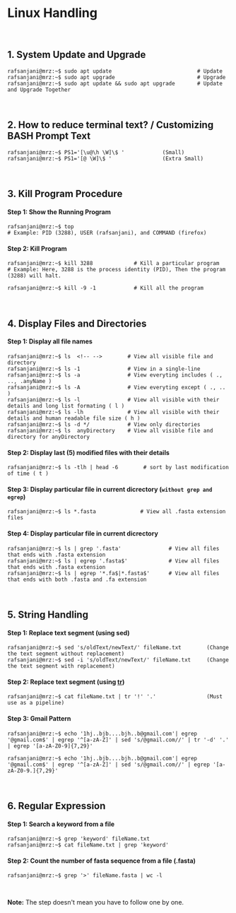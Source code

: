 # Linux Handling
&nbsp;

## 1. System Update and Upgrade
```console
rafsanjani@mrz:~$ sudo apt update                           # Update
rafsanjani@mrz:~$ sudo apt upgrade                          # Upgrade
rafsanjani@mrz:~$ sudo apt update && sudo apt upgrade       # Update and Upgrade Together
```

&nbsp;

## 2. How to reduce terminal text? / Customizing BASH Prompt Text
```console
rafsanjani@mrz:~$ PS1='[\u@\h \W]\$ '            (Small)
rafsanjani@mrz:~$ PS1='[@ \W]\$ '                (Extra Small)
```

&nbsp;

## 3. Kill Program Procedure
#### Step 1: Show the Running Program
```console
rafsanjani@mrz:~$ top           
# Example: PID (3288), USER (rafsanjani), and COMMAND (firefox)
```

#### Step 2: Kill Program
```console
rafsanjani@mrz:~$ kill 3288             # Kill a particular program
# Example: Here, 3288 is the process identity (PID), Then the program (3288) will halt.

rafsanjani@mrz:~$ kill -9 -1            # Kill all the program
```
&nbsp;

## 4. Display Files and Directories

#### Step 1: Display all file names
```console
rafsanjani@mrz:~$ ls  <!-- -->        # View all visible file and directory
rafsanjani@mrz:~$ ls -1               # View in a single-line
rafsanjani@mrz:~$ ls -a               # View everyting includes ( ., .., .anyName )
rafsanjani@mrz:~$ ls -A               # View everyting except ( ., .. )
rafsanjani@mrz:~$ ls -l               # View all visible with their details and long list formating ( l ) 
rafsanjani@mrz:~$ ls -lh              # View all visible with their details and human readable file size ( h ) 
rafsanjani@mrz:~$ ls -d */            # View only directories
rafsanjani@mrz:~$ ls  anyDirectory    # View all visible file and directory for anyDirectory
```

#### Step 2: Display last (5) modified files with their details
```console
rafsanjani@mrz:~$ ls -tlh | head -6        # sort by last modification of time ( t )
```

#### Step 3: Display particular file in current dicrectory (`without grep and egrep`)
```console
rafsanjani@mrz:~$ ls *.fasta              # View all .fasta extension files
```

#### Step 4: Display particular file in current dicrectory
```console
rafsanjani@mrz:~$ ls | grep '.fasta'               # View all files that ends with .fasta extension  
rafsanjani@mrz:~$ ls | egrep '.fasta$'             # View all files that ends with .fasta extension  
rafsanjani@mrz:~$ ls | egrep '*.fa$|*.fasta$'      # View all files that ends with both .fasta and .fa extension  
```

&nbsp;

## 5. String Handling
#### Step 1: Replace text segment (using sed)
```console
rafsanjani@mrz:~$ sed 's/oldText/newText/' fileName.txt        (Change the text segment without replacement)
rafsanjani@mrz:~$ sed -i 's/oldText/newText/' fileName.txt     (Change the text segment with replacement)
```
#### Step 2: Replace text segment (using [tr](https://www.youtube.com/watch?v=i0Q8LRSiUZ4))
```console
rafsanjani@mrz:~$ cat fileName.txt | tr '!' '.'                (Must use as a pipeline)
```

#### Step 3: Gmail Pattern
```console
rafsanjani@mrz:~$ echo '1hj..bjb....bjh..b@gmail.com'| egrep '@gmail.com$' | egrep '^[a-zA-Z]' | sed 's/@gmail.com//' | tr '-d' '.' | egrep '[a-zA-Z0-9]{7,29}' 

rafsanjani@mrz:~$ echo '1hj..bjb....bjh..b@gmail.com'| egrep '@gmail.com$' | egrep '^[a-zA-Z]' | sed 's/@gmail.com//' | egrep '[a-zA-Z0-9.]{7,29}' 
```

&nbsp;

## 6. Regular Expression
#### Step 1: Search a keyword from a file
```console
rafsanjani@mrz:~$ grep 'keyword' fileName.txt
rafsanjani@mrz:~$ cat fileName.txt | grep 'keyword'
```

#### Step 2: Count the number of fasta sequence from a file (.fasta)
```console
rafsanjani@mrz:~$ grep '>' fileName.fasta | wc -l 
```

&nbsp;
&nbsp;

**Note:** The step doesn't mean you have to follow one by one.
